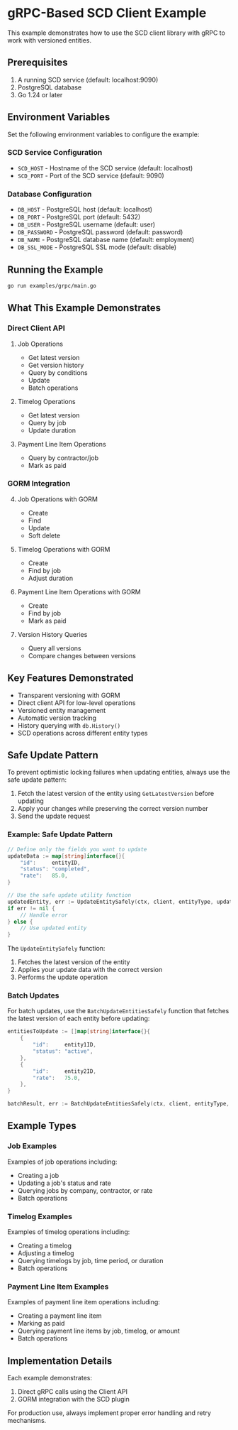 # gRPC-Based SCD Client Example

This example demonstrates how to use the SCD client library with gRPC to work with versioned entities.

## Prerequisites

1. A running SCD service (default: localhost:9090)
2. PostgreSQL database
3. Go 1.24 or later

## Environment Variables

Set the following environment variables to configure the example:

### SCD Service Configuration

- `SCD_HOST` - Hostname of the SCD service (default: localhost)
- `SCD_PORT` - Port of the SCD service (default: 9090)

### Database Configuration

- `DB_HOST` - PostgreSQL host (default: localhost)
- `DB_PORT` - PostgreSQL port (default: 5432)
- `DB_USER` - PostgreSQL username (default: user)
- `DB_PASSWORD` - PostgreSQL password (default: password)
- `DB_NAME` - PostgreSQL database name (default: employment)
- `DB_SSL_MODE` - PostgreSQL SSL mode (default: disable)

## Running the Example

```bash
go run examples/grpc/main.go
```

## What This Example Demonstrates

### Direct Client API

1. Job Operations

   - Get latest version
   - Get version history
   - Query by conditions
   - Update
   - Batch operations

2. Timelog Operations

   - Get latest version
   - Query by job
   - Update duration

3. Payment Line Item Operations
   - Query by contractor/job
   - Mark as paid

### GORM Integration

4. Job Operations with GORM

   - Create
   - Find
   - Update
   - Soft delete

5. Timelog Operations with GORM

   - Create
   - Find by job
   - Adjust duration

6. Payment Line Item Operations with GORM

   - Create
   - Find by job
   - Mark as paid

7. Version History Queries
   - Query all versions
   - Compare changes between versions

## Key Features Demonstrated

- Transparent versioning with GORM
- Direct client API for low-level operations
- Versioned entity management
- Automatic version tracking
- History querying with `db.History()`
- SCD operations across different entity types

## Safe Update Pattern

To prevent optimistic locking failures when updating entities, always use the safe update pattern:

1. Fetch the latest version of the entity using `GetLatestVersion` before updating
2. Apply your changes while preserving the correct version number
3. Send the update request

### Example: Safe Update Pattern

```go
// Define only the fields you want to update
updateData := map[string]interface{}{
    "id":     entityID,
    "status": "completed",
    "rate":   85.0,
}

// Use the safe update utility function
updatedEntity, err := UpdateEntitySafely(ctx, client, entityType, updateData)
if err != nil {
    // Handle error
} else {
    // Use updated entity
}
```

The `UpdateEntitySafely` function:

1. Fetches the latest version of the entity
2. Applies your update data with the correct version
3. Performs the update operation

### Batch Updates

For batch updates, use the `BatchUpdateEntitiesSafely` function that fetches the latest version of each entity before updating:

```go
entitiesToUpdate := []map[string]interface{}{
    {
        "id":     entity1ID,
        "status": "active",
    },
    {
        "id":     entity2ID,
        "rate":   75.0,
    },
}

batchResult, err := BatchUpdateEntitiesSafely(ctx, client, entityType, entitiesToUpdate)
```

## Example Types

### Job Examples

Examples of job operations including:

- Creating a job
- Updating a job's status and rate
- Querying jobs by company, contractor, or rate
- Batch operations

### Timelog Examples

Examples of timelog operations including:

- Creating a timelog
- Adjusting a timelog
- Querying timelogs by job, time period, or duration
- Batch operations

### Payment Line Item Examples

Examples of payment line item operations including:

- Creating a payment line item
- Marking as paid
- Querying payment line items by job, timelog, or amount
- Batch operations

## Implementation Details

Each example demonstrates:

1. Direct gRPC calls using the Client API
2. GORM integration with the SCD plugin

For production use, always implement proper error handling and retry mechanisms.
